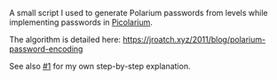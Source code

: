 A small script I used to generate Polarium passwords from levels while implementing passwords in [Picolarium](https://github.com/tobiasvl).

The algorithm is detailed here: https://jroatch.xyz/2011/blog/polarium-password-encoding

See also [#1](https://github.com/tobiasvl/polarium-pwgen/issues/1) for my own step-by-step explanation.
